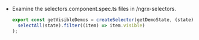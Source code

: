 - Examine the selectors.component.spec.ts files in /ngrx-selectors.

  ```typescript
  export const getVisibleDemos = createSelector(getDemoState, (state) =>
    selectAll(state).filter((item) => item.visible)
  );
  ```
